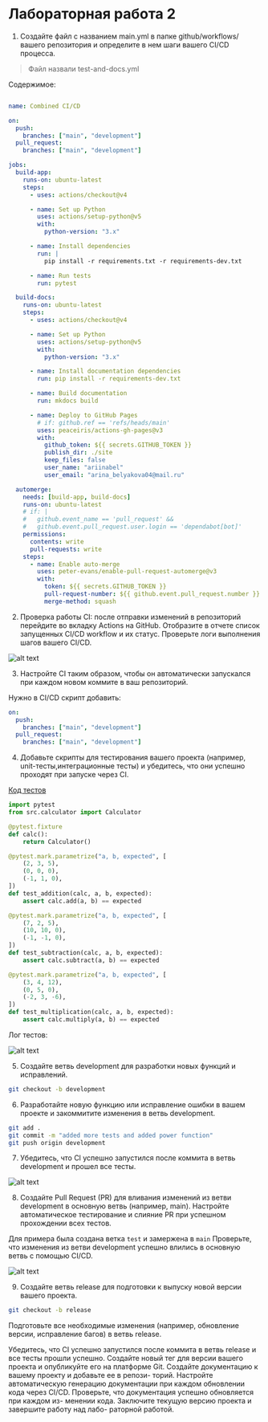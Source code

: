 # Лабораторная работа 2

1) Создайте файл с названием main.yml в папке github/workflows/ вашего репозитория и определите в нем шаги вашего CI/CD процесса.

> Файл назвали test-and-docs.yml

Содержимое:
```yaml

name: Combined CI/CD

on:
  push:
    branches: ["main", "development"]
  pull_request:
    branches: ["main", "development"]

jobs:
  build-app:
    runs-on: ubuntu-latest
    steps:
      - uses: actions/checkout@v4

      - name: Set up Python
        uses: actions/setup-python@v5
        with:
          python-version: "3.x"

      - name: Install dependencies
        run: |
          pip install -r requirements.txt -r requirements-dev.txt

      - name: Run tests
        run: pytest

  build-docs:
    runs-on: ubuntu-latest
    steps:
      - uses: actions/checkout@v4

      - name: Set up Python
        uses: actions/setup-python@v5
        with:
          python-version: "3.x"

      - name: Install documentation dependencies
        run: pip install -r requirements-dev.txt

      - name: Build documentation
        run: mkdocs build

      - name: Deploy to GitHub Pages
        # if: github.ref == 'refs/heads/main'
        uses: peaceiris/actions-gh-pages@v3
        with:
          github_token: ${{ secrets.GITHUB_TOKEN }}
          publish_dir: ./site
          keep_files: false
          user_name: "ariinabel"
          user_email: "arina_belyakova04@mail.ru"

  automerge:
    needs: [build-app, build-docs]
    runs-on: ubuntu-latest
    # if: |
    #   github.event_name == 'pull_request' &&
    #   github.event.pull_request.user.login == 'dependabot[bot]'
    permissions:
      contents: write
      pull-requests: write
    steps:
      - name: Enable auto-merge
        uses: peter-evans/enable-pull-request-automerge@v3
        with:
          token: ${{ secrets.GITHUB_TOKEN }}
          pull-request-number: ${{ github.event.pull_request.number }}
          merge-method: squash
```

2) Проверка работы CI: после отправки изменений в репозиторий перейдите во вкладку Actions на GitHub. Отобразите в отчете список запущенных CI/CD workflow и их статус. Проверьте логи выполнения шагов вашего CI/CD.

![alt text](images/image.png)

3) Настройте CI таким образом, чтобы он автоматически запускался
при каждом новом коммите в ваш репозиторий.

Нужно в CI/CD скрипт добавить:

```yaml
on:
  push:
    branches: ["main", "development"]
  pull_request:
    branches: ["main", "development"]
```

4) Добавьте скрипты для тестирования вашего проекта (например, unit-тесты,интеграционные тесты) и убедитесь, что они успешно проходят
при запуске через СІ.

[Код тестов](https://github.com/ariinabel/lab_2/blob/main/test/test_calculator.py) 

```python
import pytest
from src.calculator import Calculator

@pytest.fixture
def calc():
    return Calculator()

@pytest.mark.parametrize("a, b, expected", [
    (2, 3, 5),
    (0, 0, 0),
    (-1, 1, 0),
])
def test_addition(calc, a, b, expected):
    assert calc.add(a, b) == expected

@pytest.mark.parametrize("a, b, expected", [
    (7, 2, 5),
    (10, 10, 0),
    (-1, -1, 0),
])
def test_subtraction(calc, a, b, expected):
    assert calc.subtract(a, b) == expected

@pytest.mark.parametrize("a, b, expected", [
    (3, 4, 12),
    (0, 5, 0),
    (-2, 3, -6),
])
def test_multiplication(calc, a, b, expected):
    assert calc.multiply(a, b) == expected
```

Лог тестов:

![alt text](images/image1.png)

5) Создайте ветвь development для разработки новых функций и исправлений.

```sh
git checkout -b development
```

6) Разработайте новую функцию или исправление ошибки в вашем проекте и закоммитите изменения в ветвь development.

```sh
git add .
git commit -m "added more tests and added power function"
git push origin development
```

7) Убедитесь, что Cl успешно запустился после коммита в ветвь development и прошел все тесты.

![alt text](images/image2.png)

8) Создайте Pull Request (PR) для вливания изменений из ветви development в основную ветвь (например, main). Настройте автоматическое тестирование и слияние PR при успешном прохождении всех тестов.

Для примера была создана ветка `test` и замержена в `main`
Проверьте, что изменения из ветви development успешно влились в основную ветвь с помощью CI/CD.

![alt text](images/image3.png)

9) Создайте ветвь release для подготовки к выпуску новой версии вашего проекта.

```sh
git checkout -b release
```

Подготовьте все необходимые изменения (например, обновление версии, исправление багов) в ветвь release.



Убедитесь, что CI успешно запустился после коммита в ветвь release
и все тесты прошли успешно.
Создайте новый тег для версии вашего проекта и опубликуйте его
на платформе Git.
Создайте документацию к вашему проекту и добавьте ее в репози-
торий.
Настройте автоматическую генерацию документации при каждом
обновлении кода через CI/CD.
Проверьте, что документация успешно обновляется при каждом из-
менении кода.
Заключите текущую версию проекта и завершите работу над лабо-
раторной работой.